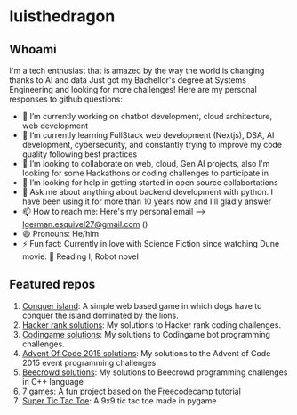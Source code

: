 # luisthedragon

## Whoami

I'm a tech enthusiast that is amazed by the way the world is changing thanks to AI and data
Just got my Bachellor's degree at Systems Engineering and looking for more challenges!
Here are my personal responses to github questions:

- 🔭 I’m currently working on chatbot development, cloud architecture, web development
- 🌱 I’m currently learning FullStack web development (Nextjs), DSA, AI development, cybersecurity, and constantly trying to improve my code quality following best practices
- 👯 I’m looking to collaborate on web, cloud, Gen AI projects, also I'm looking for some Hackathons or coding challenges to participate in
- 🤔 I’m looking for help in getting started in open source collabortations
- 💬 Ask me about anything about backend development with python. I have been using it for more than 10 years now and I'll gladly answer
- 📫 How to reach me: Here's my personal email --> lgerman.esquivel27@gmail.com ()
- 😄 Pronouns: He/him
- ⚡ Fun fact: Currently in love with Science Fiction since watching Dune movie. 📖 Reading I, Robot novel

## Featured repos

1. [Conquer island](https://github.com/luisthedragon/conquer_island): A simple web based game in which dogs have to conquer the island dominated by the lions.
2. [Hacker rank solutions](https://github.com/luisthedragon/hackerrank-solutions): My solutions to Hacker rank coding challenges.
3. [Codingame solutions](https://github.com/luisthedragon/codingame-solutions): My solutions to Codingame bot programming challenges.
4. [Advent Of Code 2015 solutions](https://github.com/luisthedragon/adventofcode2015): My solutions to the Advent of Code 2015 event programming challenges
5. [Beecrowd solutions](https://github.com/luisthedragon/beecrowd-solutions): My solutions to Beecrowd programming challenges in C++ language
6. [7 games](https://github.com/luisthedragon/7games): A fun project based on the [Freecodecamp tutorial](https://www.youtube.com/watch?v=ec8vSKJuZTk) 
7. [Super Tic Tac Toe](https://github.com/luisthedragon/SuperTicTacToe): A 9x9 tic tac toe made in pygame

